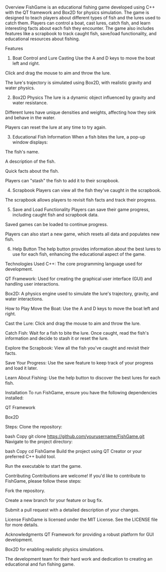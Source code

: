 Overview
FishGame is an educational fishing game developed using C++ with the QT framework and Box2D for physics simulation. The game is designed to teach players about different types of fish and the lures used to catch them. Players can control a boat, cast lures, catch fish, and learn interesting facts about each fish they encounter. The game also includes features like a scrapbook to track caught fish, save/load functionality, and educational resources about fishing.

Features
1. Boat Control and Lure Casting
Use the A and D keys to move the boat left and right.

Click and drag the mouse to aim and throw the lure.

The lure's trajectory is simulated using Box2D, with realistic gravity and water physics.

2. Box2D Physics
The lure is a dynamic object influenced by gravity and water resistance.

Different lures have unique densities and weights, affecting how they sink and behave in the water.

Players can reset the lure at any time to try again.

3. Educational Fish Information
When a fish bites the lure, a pop-up window displays:

The fish's name.

A description of the fish.

Quick facts about the fish.

Players can "stash" the fish to add it to their scrapbook.

4. Scrapbook
Players can view all the fish they've caught in the scrapbook.

The scrapbook allows players to revisit fish facts and track their progress.

5. Save and Load Functionality
Players can save their game progress, including caught fish and scrapbook data.

Saved games can be loaded to continue progress.

Players can also start a new game, which resets all data and populates new fish.

6. Help Button
The help button provides information about the best lures to use for each fish, enhancing the educational aspect of the game.

Technologies Used
C++: The core programming language used for development.

QT Framework: Used for creating the graphical user interface (GUI) and handling user interactions.

Box2D: A physics engine used to simulate the lure's trajectory, gravity, and water interactions.

How to Play
Move the Boat: Use the A and D keys to move the boat left and right.

Cast the Lure: Click and drag the mouse to aim and throw the lure.

Catch Fish: Wait for a fish to bite the lure. Once caught, read the fish's information and decide to stash it or reset the lure.

Explore the Scrapbook: View all the fish you've caught and revisit their facts.

Save Your Progress: Use the save feature to keep track of your progress and load it later.

Learn About Fishing: Use the help button to discover the best lures for each fish.

Installation
To run FishGame, ensure you have the following dependencies installed:

QT Framework

Box2D

Steps:
Clone the repository:

bash
Copy
git clone https://github.com/yourusername/FishGame.git
Navigate to the project directory:

bash
Copy
cd FishGame
Build the project using QT Creator or your preferred C++ build tool.

Run the executable to start the game.

Contributing
Contributions are welcome! If you'd like to contribute to FishGame, please follow these steps:

Fork the repository.

Create a new branch for your feature or bug fix.

Submit a pull request with a detailed description of your changes.

License
FishGame is licensed under the MIT License. See the LICENSE file for more details.

Acknowledgments
QT Framework for providing a robust platform for GUI development.

Box2D for enabling realistic physics simulations.

The development team for their hard work and dedication to creating an educational and fun fishing game.
